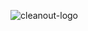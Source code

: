 ![cleanout-logo](https://user-images.githubusercontent.com/52804557/222876205-41922ab7-1556-4243-be09-1b553e63622a.png)

